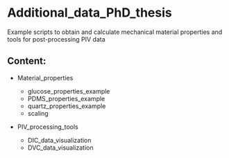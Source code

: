 # Additional_data_PhD_thesis
Example scripts to obtain and calculate mechanical material properties and tools for post-processing PIV data

## Content:
- Material_properties
  - glucose_properties_example
  - PDMS_properties_example
  - quartz_properties_example
  - scaling
  
- PIV_processing_tools
  - DIC_data_visualization
  - DVC_data_visualization
